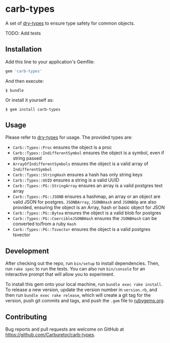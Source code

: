 # carb-types

A set of [dry-types](http://dry-rb.org/gems/dry-types/) to ensure type safety
for common objects.

TODO: Add tests

## Installation

Add this line to your application's Gemfile:

```ruby
gem 'carb-types'
```

And then execute:

    $ bundle

Or install it yourself as:

    $ gem install carb-types

## Usage

Please refer to [dry-types](http://dry-rb.org/gems/dry-types/) for usage. The
provided types are:

- `Carb::Types::Proc` ensures the object is a proc
- `Carb::Types::IndifferentSymbol` ensures the object is a symbol, even if
  string passed
- `ArrayOfIndifferentSymbols` ensures the object is a valid array of
  `IndifferentSymbol`
- `Carb::Types::StringHash` ensures a hash has only string keys
- `Carb::Types::UUID` ensures a string is a valid UUID
- `Carb::Types::PG::StringArray` ensures an array is a valid postgres text array
- `Carb::Types::PG::JSONB` ensures a hashmap, an array or an object are valid
  JSON for postgres. `JSONBArray`, `JSONBHash` and `JSONBOp` are also provided,
  ensuring the object is an Array, hash or basic object for JSON
- `Carb::Types::PG::Bytea` ensures the object is a valid blob for postgres
- `Carb::Types::PG::CoercibleJSONBHash` ensures the `JSONBHash` can be converted
  to/from a ruby `Hash`
- `Carb::Types::PG::Tsvector` ensures the object is a valid postgres tsvector

## Development

After checking out the repo, run `bin/setup` to install dependencies. Then, run `rake spec` to run the tests. You can also run `bin/console` for an interactive prompt that will allow you to experiment.

To install this gem onto your local machine, run `bundle exec rake install`. To release a new version, update the version number in `version.rb`, and then run `bundle exec rake release`, which will create a git tag for the version, push git commits and tags, and push the `.gem` file to [rubygems.org](https://rubygems.org).

## Contributing

Bug reports and pull requests are welcome on GitHub at https://github.com/Carburetor/carb-types.

